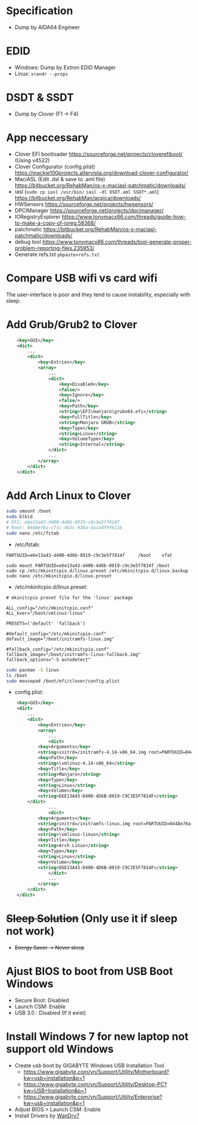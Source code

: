 # Specification
- Dump by AIDA64 Engineer

# EDID
- Windows: Dump by Extron EDID Manager
- Linux: `xrandr --props`

# DSDT & SSDT
- Dump by Clover (F1 -> F4)

# App neccessary
- Clover EFI bootloader https://sourceforge.net/projects/cloverefiboot/ (Using v4522)
- Clover Configurator (config.plist) https://mackie100projects.altervista.org/download-clover-configurator/
- MaciASL (Edit .dsl & save to .aml file) https://bitbucket.org/RehabMan/os-x-maciasl-patchmatic/downloads/
- iasl (`sudo cp iasl /usr/bin/` `iasl -dl DSDT.aml SSDT*.aml`) https://bitbucket.org/RehabMan/acpica/downloads/
- HWSensors https://sourceforge.net/projects/hwsensors/
- DPCIManager https://sourceforge.net/projects/dpcimanager/
- IORegistryExplorer https://www.tonymacx86.com/threads/guide-how-to-make-a-copy-of-ioreg.58368/
- patchmatic https://bitbucket.org/RehabMan/os-x-maciasl-patchmatic/downloads/
- debug tool https://www.tonymacx86.com/threads/tool-generate-proper-problem-reporting-files.235953/
- Generate refs.txt `pbpaste>refs.txt`

# Compare USB wifi vs card wifi

The user-interface is poor and they tend to cause instability, especially with sleep.

# Add Grub/Grub2 to Clover

```xml
	<key>GUI</key>
	<dict>
        ...
		<dict>
			<key>Entries</key>
			<array>
                ...
				<dict>
					<key>Disabled</key>
					<false/>
					<key>Ignore</key>
					<false/>
					<key>Path</key>
					<string>\EFI\manjaro\grubx64.efi</string>
					<key>FullTitle</key>
					<string>Manjaro GRUB</string>
					<key>Type</key>
					<string>Linux</string>
					<key>VolumeType</key>
					<string>Internal</string>
				</dict>
                ...
			</array>
		</dict>
	</dict>
```

# Add Arch Linux to Clover

```bash
sudo umount /boot
sudo blkid
# EFI: e6e13a43-d400-4d6b-8919-c9c3e5f7814f
# Root: 0448e76a-c71c-4b2c-938a-daca4f9f611b
sudo nano /etc/fstab
```

- /etc/fstab:
```
PARTUUID=e6e13a43-d400-4d6b-8919-c9c3e5f7814f     /boot    vfat
```

```
sudo mount PARTUUID=e6e13a43-d400-4d6b-8919-c9c3e5f7814f /boot
sudo cp /etc/mkinitcpio.d/linux.preset /etc/mkinitcpio.d/linux.backup
sudo nano /etc/mkinitcpio.d/linux.preset
```

- /etc/mkinitcpio.d/linux.preset:
```
# mkinitcpio preset file for the 'linux' package

ALL_config="/etc/mkinitcpio.conf"
ALL_kver="/boot/vmlinuz-linux"

PRESETS=('default' 'fallback')

#default_config="/etc/mkinitcpio.conf"
default_image="/boot/initramfs-linux.img"

#fallback_config="/etc/mkinitcpio.conf"
fallback_image="/boot/initramfs-linux-fallback.img"
fallback_options="-S autodetect"
```

```bash
sudo pacman -S linux
ls /boot
sudo mousepad /boot/efi/clover/config.plist
```

- config.plist:
```xml
	<key>GUI</key>
	<dict>
        ...
		<dict>
			<key>Entries</key>
			<array>
                ...
                <dict>
			<key>Arguments</key>
			<string>initrd=/initramfs-4.14-x86_64.img root=PARTUUID=0448e76a-c71c-4b2c-938a-daca4f9f611b rw quiet</string>
			<key>Path</key>
			<string>\vmlinuz-4.14-x86_64</string>
			<key>Title</key>
			<string>Manjaro</string>
			<key>Type</key>
			<string>Linux</string>
			<key>Volume</key>
			<string>E6E13A43-D400-4D6B-8919-C9C3E5F7814F</string>
		</dict>
                ...
                <dict>
			<key>Arguments</key>
			<string>initrd=/initramfs-linux.img root=PARTUUID=0448e76a-c71c-4b2c-938a-daca4f9f611b rw quiet</string>
			<key>Path</key>
			<string>\vmlinuz-linux</string>
			<key>Title</key>
			<string>Arch Linux</string>
			<key>Type</key>
			<string>Linux</string>
			<key>Volume</key>
			<string>E6E13A43-D400-4D6B-8919-C9C3E5F7814F</string>
                </dict>
                ...
			</array>
		</dict>
	</dict>
```

# ~~Sleep Solution~~ (Only use it if sleep not work)
- ~~Energy Saver -> Never sleep~~

# Ajust BIOS to boot from USB Boot Windows

- Secure Boot: Disabled
- Launch CSM: Enable
- USB 3.0 : Disabled (If it exist)

# Install Windows 7 for new laptop not support old Windows
- Create usb boot by GIGABYTE Windows USB Installation Tool
  + https://www.gigabyte.com/vn/Support/Utility/Motherboard?kw=usb+installation&p=1
  + https://www.gigabyte.com/vn/Support/Utility/Desktop-PC?kw=USB+Installation&p=1
  + https://www.gigabyte.com/vn/Support/Utility/Enterprise?kw=usb+installation&p=1
- Adjust BIOS > Launch CSM: Enable
- Install Drivers by [WanDrv7](https://www.itsk.com/thread-392206-1-1.html)

